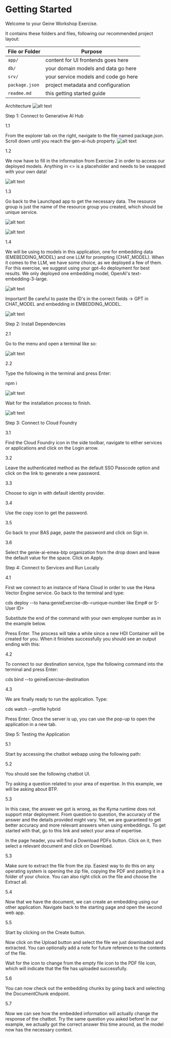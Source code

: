 # Getting Started

Welcome to your Geine Workshop Exercise.

It contains these folders and files, following our recommended project layout:

File or Folder | Purpose
---------|----------
`app/` | content for UI frontends goes here
`db/` | your domain models and data go here
`srv/` | your service models and code go here
`package.json` | project metadata and configuration
`readme.md` | this getting started guide

Architecture
![alt text](https://github.com/vijayrajput/geineExercise/blob/main/image/Architecture.png?raw=true)

Step 1: Connect to Generative AI Hub

1.1

From the explorer tab on the right, navigate to the file named package.json. Scroll down until you reach the gen-ai-hub property.
![alt text](https://github.com/vijayrajput/geineExercise/blob/main/image/1.webp?raw=true)

1.2

We now have to fill in the information from Exercise 2 in order to access our deployed models. Anything in <> is a placeholder and needs to be swapped with your own data!

![alt text](https://github.com/vijayrajput/geineExercise/blob/main/image/2.webp?raw=true)

1.3

Go back to the Launchpad app to get the necessary data. The resource group is just the name of the resource group you created, which should be unique service.

![alt text](https://github.com/vijayrajput/geineExercise/blob/main/image/3.webp?raw=true)

![alt text](https://github.com/vijayrajput/geineExercise/blob/main/image/4.webp?raw=true)

1.4

We will be using to models in this application, one for embedding data (EMEBEDDING_MODEL) and one LLM for prompting (CHAT_MODEL). When it comes to the LLM, we have some choice, as we deployed a few of them. For this exercise, we suggest using your gpt-4o deployment for best results. We only deployed one embedding model, OpenAI's text-embedding-3-large. 

![alt text](https://github.com/vijayrajput/geineExercise/blob/main/image/5.webp?raw=true)

Important! Be careful to paste the ID's in the correct fields → GPT in CHAT_MODEL and embedding in EMBEDDING_MODEL.

![alt text](https://github.com/vijayrajput/geineExercise/blob/main/image/6.webp?raw=true)

Step 2: Install Dependencies

2.1 

Go to the menu and open a terminal like so:

![alt text](https://github.com/vijayrajput/geineExercise/blob/main/image/7.png?raw=true)

2.2

Type the following in the terminal and press Enter:

npm i

![alt text](https://github.com/vijayrajput/geineExercise/blob/main/image/8.png?raw=true)

Wait for the installation process to finish.

![alt text](https://github.com/vijayrajput/geineExercise/blob/main/image/9.png?raw=true)

Step 3: Connect to Cloud Foundry

3.1

Find the Cloud Foundry icon in the side toolbar, navigate to either services or applications and click on the Login arrow.




3.2

Leave the authenticated method as the default SSO Passcode option and click on the link to generate a new password.






3.3

Choose to sign in with default identity provider.





3.4

Use the copy icon to get the password.






3.5

Go back to your BAS page, paste the password and click on Sign in.






3.6

Select the genie-ai-emea-btp organization from the drop down and leave the default value for the space. Click on Apply.






Step 4: Connect to Services and Run Locally

4.1

First we connect to an instance of Hana Cloud in order to use the Hana Vector Engine service. Go back to the terminal and type:

cds deploy --to hana:genieExercise-db-<unique-number like Emp# or S-User ID>

Substitute the end of the command with your own employee number as in the example below.




Press Enter. The process will take a while since a new HDI Container will be created for you. When it finishes successfully you should see an output ending with this:





4.2

To connect to our destination service, type the following command into the terminal and press Enter: 

cds bind --to geineExercise-destination





4.3

We are finally ready to run the application. Type: 

cds watch --profile hybrid

Press Enter. Once the server is up, you can use the pop-up to open the application in a new tab.





Step 5: Testing the Application

5.1

Start by accessing the chatbot webapp using the following path:





5.2

You should see the following chatbot UI. 



Try asking a question related to your area of expertise. In this example, we will be asking about BTP. 




5.3

In this case, the answer we got is wrong, as the Kyma runtime does not support mtar deployment. From question to question, the accuracy of the answer and the details provided might vary. Yet, we are guaranteed to get better accuracy and more relevant answers when using embeddings. To get started with that, go to this link and select your area of expertise.




In the page header, you will find a Download PDFs button. Click on it, then select a relevant document and click on Download.




5.3

Make sure to extract the file from the zip. Easiest way to do this on any operating system is opening the zip file, copying the PDF and pasting it in a folder of your choice. You can also right click on the file and choose the Extract all. 



5.4

Now that we have the document, we can create an embedding using our other application. Navigate back to the starting page and open the second web app. 




5.5

Start by clicking on the Create button.



Now click on the Upload button and select the file we just downloaded and extracted. You can optionally add a note for future reference to the contents of the file. 





Wait for the icon to change from the empty file icon to the PDF file icon, which will indicate that the file has uploaded successfully.





5.6

You can now check out the embedding chunks by going back and selecting the DocumentChunk endpoint.





5.7

Now we can see how the embedded information will actually change the response of the chatbot. Try the same question you asked before! In our example, we actually got the correct answer this time around, as the model now has the necessary context.


